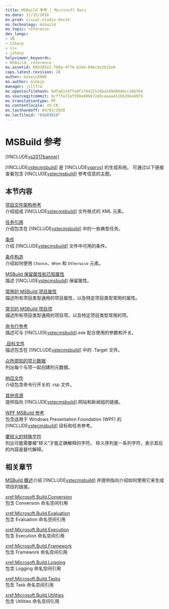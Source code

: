 ```yaml
---
title: MSBuild 参考 | Microsoft Docs
ms.date: 11/15/2016
ms.prod: visual-studio-dev14
ms.technology: msbuild
ms.topic: reference
dev_langs:
- VB
- CSharp
- C++
- jsharp
helpviewer_keywords:
- MSBuild, reference
ms.assetid: 093395e1-70da-4f74-b34d-046c5e2b32e8
caps.latest.revision: 28
author: mikejo5000
ms.author: mikejo
manager: jillfra
ms.openlocfilehash: 8dfa8314ffe8f174422519ba549d9949cc36b764
ms.sourcegitcommit: 6cfffa72af599a9d667249caaaa411bb28ea69fd
ms.translationtype: MT
ms.contentlocale: zh-CN
ms.lasthandoff: 09/02/2020
ms.locfileid: "65683010"
---
```

# <a name="msbuild-reference"></a>MSBuild 参考
[!INCLUDE[vs2017banner](../includes/vs2017banner.md)]

[!INCLUDE[vstecmsbuild](../includes/vstecmsbuild-md.md)] 是 [!INCLUDE[vsprvs](../includes/vsprvs-md.md)] 的生成系统。 可通过以下链接查看包含 [!INCLUDE[vstecmsbuild](../includes/vstecmsbuild-md.md)] 参考信息的主题。  
  
## <a name="in-this-section"></a>本节内容  
 [项目文件架构参考](../msbuild/msbuild-project-file-schema-reference.md)  
 介绍组成 [!INCLUDE[vstecmsbuild](../includes/vstecmsbuild-md.md)] 文件格式的 XML 元素。  
  
 [任务引用](../msbuild/msbuild-task-reference.md)  
 介绍包含在 [!INCLUDE[vstecmsbuild](../includes/vstecmsbuild-md.md)] 中的一些典型任务。  
  
 [条件](../msbuild/msbuild-conditions.md)  
 介绍 [!INCLUDE[vstecmsbuild](../includes/vstecmsbuild-md.md)] 文件中可用的条件。  
  
 [条件构造](../msbuild/msbuild-conditional-constructs.md)  
 介绍如何使用 `Choose`、`When` 和 `Otherwise` 元素。  
  
 [MSBuild 保留属性和已知属性](../msbuild/msbuild-reserved-and-well-known-properties.md)  
 描述 [!INCLUDE[vstecmsbuild](../includes/vstecmsbuild-md.md)] 保留属性。  
  
 [常用的 MSBuild 项目属性](../msbuild/common-msbuild-project-properties.md)  
 描述所有项目类型通用的项目属性，以及特定项目类型常用的属性。  
  
 [常见的 MSBuild 项目项](../msbuild/common-msbuild-project-items.md)  
 描述所有项目类型通用的项目项，以及特定项目类型常用的项。  
  
 [命令行参考](../msbuild/msbuild-command-line-reference.md)  
 描述可与 [!INCLUDE[vstecmsbuild](../includes/vstecmsbuild-md.md)].exe 配合使用的参数和开关。  
  
 [.目标文件](../msbuild/msbuild-dot-targets-files.md)  
 描述包含在 [!INCLUDE[vstecmsbuild](../includes/vstecmsbuild-md.md)] 中的 .Target 文件。  
  
 [众所周知的项元数据](../msbuild/msbuild-well-known-item-metadata.md)  
 列出每个与项一起创建的元数据。  
  
 [响应文件](../msbuild/msbuild-response-files.md)  
 介绍包含命令行开关的 .rsp 文件。  
  
 [其他资源](../msbuild/additional-resources-for-msbuild.md)  
 提供指向 [!INCLUDE[vstecmsbuild](../includes/vstecmsbuild-md.md)] 网站和新闻组的链接。  
  
 [WPF MSBuild 参考](../msbuild/wpf-msbuild-reference.md)  
 包含适用于 Windows Presentation Foundation (WPF) 的 [!INCLUDE[vstecmsbuild](../includes/vstecmsbuild-md.md)] 目标和任务参考。  
  
 [要转义的特殊字符](../msbuild/special-characters-to-escape.md)  
 列出可能需要被“转义”才能正确解释的字符。 转义序列是一系列字符，表示其后的内容是替代解释。  
  
## <a name="related-sections"></a>相关章节  
 [MSBuild 概述](https://msdn.microsoft.com/e39f13f7-1e1d-4435-95ca-0c222bca071c)介绍 [!INCLUDE[vstecmsbuild](../includes/vstecmsbuild-md.md)] 并提供指向介绍如何使用它来生成项目的链接。  
  
 <xref:Microsoft.Build.Conversion>  
 包含 Conversion 命名空间引用  
  
 <xref:Microsoft.Build.Evaluation>  
 包含 Evaluation 命名空间引用  
  
 <xref:Microsoft.Build.Execution>  
 包含 Execution 命名空间引用  
  
 <xref:Microsoft.Build.Framework>  
 包含 Framework 命名空间引用  
  
 <xref:Microsoft.Build.Logging>  
 包含 Logging 命名空间引用  
  
 <xref:Microsoft.Build.Tasks>  
 包含 Task 命名空间引用  
  
 <xref:Microsoft.Build.Utilities>  
 包含 Utilities 命名空间引用
